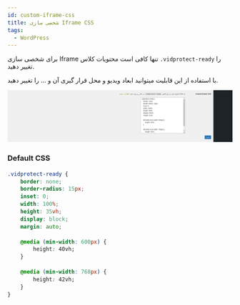 ```yaml
---
id: custom-iframe-css
title: شخصی سازی Iframe CSS
tags:
  - WordPress
---
```


برای شخصی سازی Iframe تنها کافی است محتویات کلاس `.vidprotect-ready` را تغییر دهید.

با استفاده از این قابلیت میتوانید ابعاد ویدیو و محل قرار گیری آن و ... را تغییر دهید.

![Image](./img/07.png)

### Default CSS

```css
.vidprotect-ready {
    border: none;
    border-radius: 15px;
    inset: 0;
    width: 100%;
    height: 35vh;
    display: block;
    margin: auto;

    @media (min-width: 600px) {
        height: 40vh;
    }

    @media (min-width: 768px) {
        height: 42vh;
    }
}
```